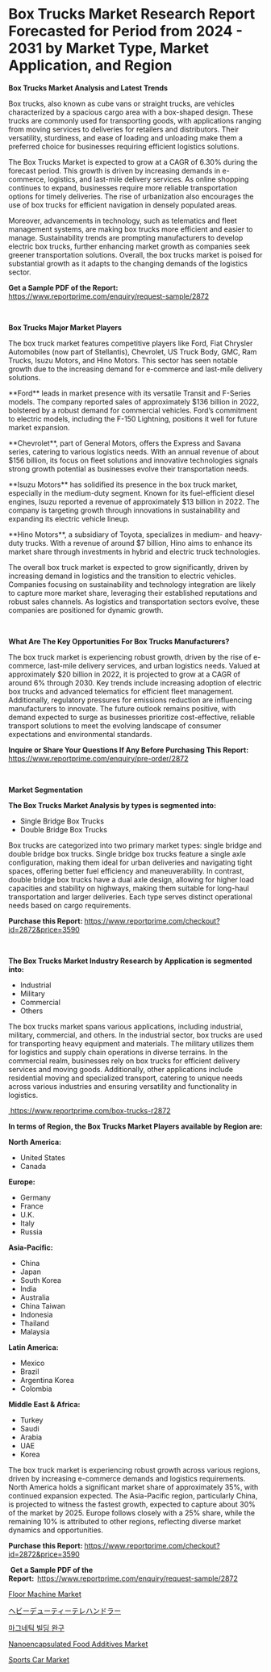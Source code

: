 <p><h1>Box Trucks Market Research Report Forecasted for Period from 2024 -  2031 by Market Type, Market Application, and Region</h1></p><p><strong>Box Trucks Market Analysis and Latest Trends</strong></p>
<p><p>Box trucks, also known as cube vans or straight trucks, are vehicles characterized by a spacious cargo area with a box-shaped design. These trucks are commonly used for transporting goods, with applications ranging from moving services to deliveries for retailers and distributors. Their versatility, sturdiness, and ease of loading and unloading make them a preferred choice for businesses requiring efficient logistics solutions.</p><p>The Box Trucks Market is expected to grow at a CAGR of 6.30% during the forecast period. This growth is driven by increasing demands in e-commerce, logistics, and last-mile delivery services. As online shopping continues to expand, businesses require more reliable transportation options for timely deliveries. The rise of urbanization also encourages the use of box trucks for efficient navigation in densely populated areas.</p><p>Moreover, advancements in technology, such as telematics and fleet management systems, are making box trucks more efficient and easier to manage. Sustainability trends are prompting manufacturers to develop electric box trucks, further enhancing market growth as companies seek greener transportation solutions. Overall, the box trucks market is poised for substantial growth as it adapts to the changing demands of the logistics sector.</p></p>
<p><strong>Get a Sample PDF of the Report:&nbsp;</strong> <a href="https://www.reportprime.com/enquiry/request-sample/2872">https://www.reportprime.com/enquiry/request-sample/2872</a></p>
<p>&nbsp;</p>
<p><strong>Box Trucks Major Market Players</strong></p>
<p><p>The box truck market features competitive players like Ford, Fiat Chrysler Automobiles (now part of Stellantis), Chevrolet, US Truck Body, GMC, Ram Trucks, Isuzu Motors, and Hino Motors. This sector has seen notable growth due to the increasing demand for e-commerce and last-mile delivery solutions.</p><p>**Ford** leads in market presence with its versatile Transit and F-Series models. The company reported sales of approximately $136 billion in 2022, bolstered by a robust demand for commercial vehicles. Ford’s commitment to electric models, including the F-150 Lightning, positions it well for future market expansion.</p><p>**Chevrolet**, part of General Motors, offers the Express and Savana series, catering to various logistics needs. With an annual revenue of about $156 billion, its focus on fleet solutions and innovative technologies signals strong growth potential as businesses evolve their transportation needs.</p><p>**Isuzu Motors** has solidified its presence in the box truck market, especially in the medium-duty segment. Known for its fuel-efficient diesel engines, Isuzu reported a revenue of approximately $13 billion in 2022. The company is targeting growth through innovations in sustainability and expanding its electric vehicle lineup.</p><p>**Hino Motors**, a subsidiary of Toyota, specializes in medium- and heavy-duty trucks. With a revenue of around $7 billion, Hino aims to enhance its market share through investments in hybrid and electric truck technologies.</p><p>The overall box truck market is expected to grow significantly, driven by increasing demand in logistics and the transition to electric vehicles. Companies focusing on sustainability and technology integration are likely to capture more market share, leveraging their established reputations and robust sales channels. As logistics and transportation sectors evolve, these companies are positioned for dynamic growth.</p></p>
<p>&nbsp;</p>
<p><strong>What Are The Key Opportunities For Box Trucks Manufacturers?</strong></p>
<p><p>The box truck market is experiencing robust growth, driven by the rise of e-commerce, last-mile delivery services, and urban logistics needs. Valued at approximately $20 billion in 2022, it is projected to grow at a CAGR of around 6% through 2030. Key trends include increasing adoption of electric box trucks and advanced telematics for efficient fleet management. Additionally, regulatory pressures for emissions reduction are influencing manufacturers to innovate. The future outlook remains positive, with demand expected to surge as businesses prioritize cost-effective, reliable transport solutions to meet the evolving landscape of consumer expectations and environmental standards.</p></p>
<p><strong>Inquire or Share Your Questions If Any Before Purchasing This Report:</strong> <a href="https://www.reportprime.com/enquiry/pre-order/2872">https://www.reportprime.com/enquiry/pre-order/2872</a></p>
<p>&nbsp;</p>
<p><strong>Market Segmentation</strong></p>
<p><strong>The Box Trucks Market Analysis by types is segmented into:</strong></p>
<p><ul><li>Single Bridge Box Trucks</li><li>Double Bridge Box Trucks</li></ul></p>
<p><p>Box trucks are categorized into two primary market types: single bridge and double bridge box trucks. Single bridge box trucks feature a single axle configuration, making them ideal for urban deliveries and navigating tight spaces, offering better fuel efficiency and maneuverability. In contrast, double bridge box trucks have a dual axle design, allowing for higher load capacities and stability on highways, making them suitable for long-haul transportation and larger deliveries. Each type serves distinct operational needs based on cargo requirements.</p></p>
<p><strong>Purchase this Report:&nbsp;</strong><a href="https://www.reportprime.com/checkout?id=2872&price=3590">https://www.reportprime.com/checkout?id=2872&price=3590</a></p>
<p>&nbsp;</p>
<p><strong>The Box Trucks Market Industry Research by Application is segmented into:</strong></p>
<p><ul><li>Industrial</li><li>Military</li><li>Commercial</li><li>Others</li></ul></p>
<p><p>The box trucks market spans various applications, including industrial, military, commercial, and others. In the industrial sector, box trucks are used for transporting heavy equipment and materials. The military utilizes them for logistics and supply chain operations in diverse terrains. In the commercial realm, businesses rely on box trucks for efficient delivery services and moving goods. Additionally, other applications include residential moving and specialized transport, catering to unique needs across various industries and ensuring versatility and functionality in logistics.</p></p>
<p><a href="https://www.reportprime.com/box-trucks-r2872">&nbsp;https://www.reportprime.com/box-trucks-r2872</a></p>
<p><strong>In terms of Region, the Box Trucks Market Players available by Region are:</strong></p>
<p>
    <p> <strong> North America: </strong>
        <ul>
            <li>United States</li>
            <li>Canada</li>
        </ul>
        </p> 
    <p> <strong> Europe: </strong>
        <ul>
            <li>Germany</li>
            <li>France</li>
            <li>U.K.</li>
            <li>Italy</li>
            <li>Russia</li>
        </ul>
        </p> 
    <p> <strong> Asia-Pacific: </strong>
        <ul>
            <li>China</li>
            <li>Japan</li>
            <li>South Korea</li>
            <li>India</li>
            <li>Australia</li>
            <li>China Taiwan</li>
            <li>Indonesia</li>
            <li>Thailand</li>
            <li>Malaysia</li>
        </ul>
        </p> 
    <p> <strong> Latin America: </strong>
        <ul>
            <li>Mexico</li>
            <li>Brazil</li>
            <li>Argentina Korea</li>
            <li>Colombia</li>
        </ul>
        </p> 
    <p> <strong> Middle East & Africa: </strong>
        <ul>
            <li>Turkey</li>
            <li>Saudi</li>
            <li>Arabia</li>
            <li>UAE</li>
            <li>Korea</li>
        </ul>
    </p>
    </p>
<p><p>The box truck market is experiencing robust growth across various regions, driven by increasing e-commerce demands and logistics requirements. North America holds a significant market share of approximately 35%, with continued expansion expected. The Asia-Pacific region, particularly China, is projected to witness the fastest growth, expected to capture about 30% of the market by 2025. Europe follows closely with a 25% share, while the remaining 10% is attributed to other regions, reflecting diverse market dynamics and opportunities.</p></p>
<p><strong>Purchase this Report: </strong><a href="https://www.reportprime.com/checkout?id=2872&price=3590">https://www.reportprime.com/checkout?id=2872&price=3590</a></p>
<p>&nbsp;<strong>Get a Sample PDF of the Report:&nbsp;&nbsp;</strong><a href="https://www.reportprime.com/enquiry/request-sample/2872">https://www.reportprime.com/enquiry/request-sample/2872</a></p>
<p><strong></strong></p>
<p><p><a href="https://medium.com/@guadaluannon456456/floor-machine-market-outlook-and-forecast-from-2024-to-2031-b0250ca7df7b">Floor Machine Market</a></p><p><a href="https://medium.com/@adalineconnelly2023/%E9%87%8D%E6%A9%9F%E3%83%86%E3%83%AC%E3%83%8F%E3%83%B3%E3%83%89%E3%83%A9%E3%83%BC%E5%B8%82%E5%A0%B4%E8%AA%BF%E6%9F%BB%E3%83%AC%E3%83%9D%E3%83%BC%E3%83%88-2031%E5%B9%B4%E3%81%BE%E3%81%A7%E3%81%AE%E5%B8%82%E5%A0%B4%E8%A6%8F%E6%A8%A1%E3%81%A8%E5%8F%8E%E7%9B%8A%E5%88%86%E6%9E%90%E3%82%92%E6%8E%A2%E6%B1%82%E3%81%97-9-3-%E3%81%AE%E5%B9%B4%E5%B9%B3%E5%9D%87%E6%88%90%E9%95%B7%E7%8E%87-cagr-%E3%82%92%E9%81%94%E6%88%90%E3%81%97%E3%81%9F138%E3%83%9A%E3%83%BC%E3%82%B8%E3%81%AE%E3%83%AC%E3%83%9D%E3%83%BC%E3%83%88-28c2af81c2aa">ヘビーデューティーテレハンドラー</a></p><p><a href="https://medium.com/@kacrimipp/%EC%9E%90%EC%84%B1-%EB%B8%94%EB%A1%9D-%EC%9E%A5%EB%82%9C%EA%B0%90-%EC%8B%9C%EC%9E%A5%EC%9D%98-%EC%97%AD%ED%95%99-%ED%83%90%EC%83%89-2024%EB%85%84%EB%B6%80%ED%84%B0-2031%EB%85%84%EA%B9%8C%EC%A7%80-%EC%9E%90%EC%84%B1-%EB%B8%94%EB%A1%9D-%EC%9E%A5%EB%82%9C%EA%B0%90-%EC%8B%9C%EC%9E%A5%EC%9D%98-%EC%88%98%EC%9D%B5-%EB%B6%84%EC%84%9D-%EB%B0%8F-%EC%84%B1%EC%9E%A5-%EC%A0%84%EB%A7%9D-fab2d2538e68">마그네틱 빌딩 완구</a></p><p><a href="https://issuu.com/reportprime-2/docs/nanoencapsulated-food-additives-mar_1f4260d84b9d33">Nanoencapsulated Food Additives Market</a></p><p><a href="https://github.com/dringals/Market-Research-Report-List-5/blob/main/sports-car-market.md">Sports Car Market</a></p></p>